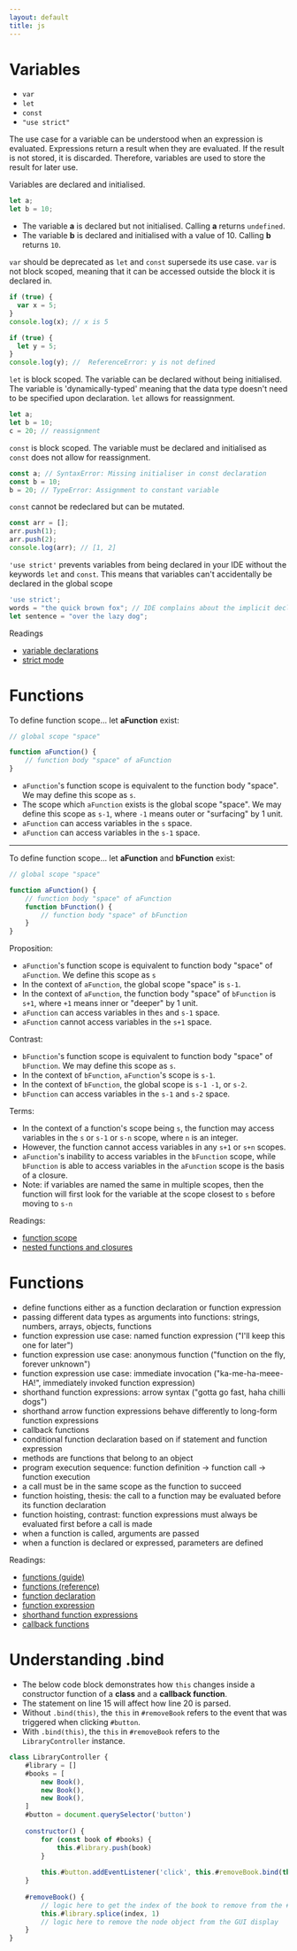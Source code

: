 ```yaml
---
layout: default
title: js
---
```



# Variables
- `var`
- `let`
- `const`
- `"use strict"`

The use case for a variable can be understood when an expression is evaluated.  Expressions return a result when they are evaluated.  If the result is not stored, it is discarded.  Therefore, variables are used to store the result for later use.

Variables are declared and initialised.

```js
let a;
let b = 10;
```

- The variable __a__ is declared but not initialised.  Calling __a__ returns `undefined`.
- The variable __b__ is declared and initialised with a value of 10.  Calling __b__ returns `10`.

`var` should be deprecated as `let` and `const` supersede its use case.  `var` is not block scoped, meaning that it can be accessed outside the block it is declared in.

```js
if (true) {
  var x = 5;
}
console.log(x); // x is 5

if (true) {
  let y = 5;
}
console.log(y); //  ReferenceError: y is not defined
```

`let` is block scoped.  The variable can be declared without being initialised.  The variable is 'dynamically-typed' meaning that the data type doesn't need to be specified upon declaration. `let` allows for reassignment.

```js
let a;
let b = 10;
c = 20; // reassignment
```

`const` is block scoped.  The variable must be declared and initialised as `const` does not allow for reassignment.

```js
const a; // SyntaxError: Missing initialiser in const declaration
const b = 10;
b = 20; // TypeError: Assignment to constant variable
```

`const` cannot be redeclared but can be mutated.
```js
const arr = [];
arr.push(1);
arr.push(2);
console.log(arr); // [1, 2]
```

`'use strict'` prevents variables from being declared in your IDE without the keywords `let` and `const`.  This means that variables can't accidentally be declared in the global scope
```js
'use strict';
words = "the quick brown fox"; // IDE complains about the implicit declaration of words
let sentence = "over the lazy dog";
```

Readings
- [variable declarations](https://developer.mozilla.org/en-US/docs/Web/JavaScript/Guide/Grammar_and_types#declarations)
- [strict mode](https://developer.mozilla.org/en-US/docs/Web/JavaScript/Reference/Strict_mode)

# Functions
To define function scope... let __aFunction__ exist:

```js
// global scope "space"

function aFunction() {
    // function body "space" of aFunction
}
```

- `aFunction`'s function scope is equivalent to the function body "space".  We may define this scope as `s`.
- The scope which `aFunction` exists is the global scope "space".  We may define this scope as `s-1`, where `-1` means outer or "surfacing" by 1 unit.
- `aFunction` can access variables in the `s` space.
- `aFunction` can access variables in the `s-1` space.

---

To define function scope... let __aFunction__ and __bFunction__ exist:

```js
// global scope "space"

function aFunction() {
    // function body "space" of aFunction
    function bFunction() {
        // function body "space" of bFunction
    }
}
```


Proposition:
- `aFunction`'s function scope is equivalent to function body "space" of `aFunction`.  We define this scope as `s`
- In the context of `aFunction`, the global scope "space" is `s-1`.
- In the context of `aFunction`, the function body "space" of `bFunction` is `s+1`, where `+1` means inner or "deeper" by 1 unit.
- `aFunction` can access variables in the`s` and `s-1` space.
- `aFunction` cannot access variables in the `s+1` space.

Contrast:
- `bFunction`'s function scope is equivalent to function body "space" of `bFunction`.  We may define this scope as `s`.
- In the context of `bFunction`, `aFunction`'s scope is `s-1`.
- In the context of `bFunction`, the global scope is `s-1 -1`, or `s-2`.
- `bFunction` can access variables in the `s-1` and `s-2` space.

Terms:
- In the context of a function's scope being `s`, the function may access variables in the `s` or `s-1` or `s-n` scope, where `n` is an integer.
- However, the function cannot access variables in any `s+1` or `s+n` scopes.
- `aFunction`'s inability to access variables in the `bFunction` scope, while `bFunction` is able to access variables in the `aFunction` scope is the basis of a closure.
- Note: if variables are named the same in multiple scopes, then the function will first look for the variable at the scope closest to `s` before moving to `s-n`

Readings:
- [function scope](https://developer.mozilla.org/en-US/docs/Web/JavaScript/Guide/Functions#function_scope)
- [nested functions and closures](https://developer.mozilla.org/en-US/docs/Web/JavaScript/Guide/Functions#nested_functions_and_closures)

# Functions
- define functions either as a function declaration or function expression
- passing different data types as arguments into functions: strings, numbers, arrays, objects, functions
- function expression use case: named function expression ("I'll keep this one for later")
- function expression use case: anonymous function ("function on the fly, forever unknown")
- function expression use case: immediate invocation ("ka-me-ha-meee-HA!", immediately invoked function expression)
- shorthand function expressions: arrow syntax ("gotta go fast, haha chilli dogs")
- shorthand arrow function expressions behave differently to long-form function expressions
- callback functions
- conditional function declaration based on if statement and function expression
- methods are functions that belong to an object
- program execution sequence: function definition -> function call -> function execution
- a call must be in the same scope as the function to succeed
- function hoisting, thesis: the call to a function may be evaluated before its function declaration
- function hoisting, contrast: function expressions must always be evaluated first before a call is made
- when a function is called, arguments are passed
- when a function is declared or expressed, parameters are defined

Readings:
- [functions (guide)](https://developer.mozilla.org/en-US/docs/Web/JavaScript/Guide/Functions)
- [functions (reference)](https://developer.mozilla.org/en-US/docs/Web/JavaScript/Guide/Functions)
- [function declaration](https://developer.mozilla.org/en-US/docs/Web/JavaScript/Reference/Statements/function)
- [function expression](https://developer.mozilla.org/en-US/docs/Web/JavaScript/Reference/Operators/function)
- [shorthand function expressions](https://developer.mozilla.org/en-US/docs/Web/JavaScript/Reference/Functions/Arrow_functions)
- [callback functions](https://developer.mozilla.org/en-US/docs/Glossary/Callback_function)

# Understanding .bind
- The below code block demonstrates how `this` changes inside a constructor function of a __class__ and a __callback function__.
- The statement on line 15 will affect how line 20 is parsed.
- Without `.bind(this)`, the `this` in `#removeBook` refers to the event that was triggered when clicking `#button`.
- With `.bind(this)`, the `this` in `#removeBook` refers to the `LibraryController` instance.
```js
class LibraryController {
    #library = []
    #books = [
        new Book(),
        new Book(),
        new Book(),
    ]
    #button = document.querySelector('button')
    
    constructor() {
        for (const book of #books) {
            this.#library.push(book)
        }
        
        this.#button.addEventListener('click', this.#removeBook.bind(this))
    }
    
    #removeBook() {
        // logic here to get the index of the book to remove from the #this.library model
        this.#library.splice(index, 1)
        // logic here to remove the node object from the GUI display
    }
}
```
